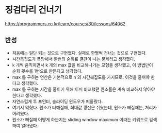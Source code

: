 # 징검다리 건너기 
https://programmers.co.kr/learn/courses/30/lessons/64062
## 반성
- 처음에는 일단 되는 것으로 구현했다. 실제로 한명씩 건너는 것으로 구현했다.
- 시간복잡도가 폭망해서 한번의 순회로 결판이 나는 문제라고 생각했다.
- k 개씩 움직이면서 k 개의 max 값을 비교해나가는 모형을 생각했고, 이 방법만이 순회 횟수를 1번으로 만든다고 생각했다.
- max 를 구하는 연산은 기본적으로 n 의 시간복잡도를 가지므로, 이것을 줄여야 한다고 생각했다. 
- max 를 구하는 시간을 줄이기 위해 이미 비교했던 원소들은 계속 비교하지 않아야 한다고 생각했다.
- 자연스럽게 투 포인터, 슬라이딩 윈도우가 떠올랐다.
- 여기서 막혔다. 원소가 더해질때, 최대값 갱신은 쉬웠는데, 원소가 빼질때는, 처리가 어려웠다.
- 원소가 빼질때 어떻게 하는지는 sliding window maximum 이라는 키워드로 검색하여 알아냈다.